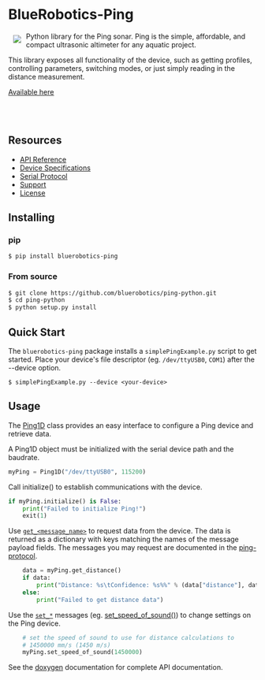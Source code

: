 # BlueRobotics-Ping

<a href="https://bluerobotics.com">
<img src="https://avatars2.githubusercontent.com/u/7120633?v=3&s=200" align="left" hspace="10" vspace="6">
</a>


Python library for the Ping sonar. Ping is the simple, affordable, and compact ultrasonic altimeter for any aquatic project.

This library exposes all functionality of the device, such as getting profiles, controlling parameters, switching modes, or just simply reading in the distance measurement.

[Available here](https://www.bluerobotics.com/store/sensors-sonars-cameras/sonar/ping-sonar-r2-rp/)

<br/>
<br/>

## Resources

* [API Reference](https://docs.bluerobotics.com/ping-python/)
* [Device Specifications](https://www.bluerobotics.com/)
* [Serial Protocol](https://github.com/bluerobotics/ping-protocol)
* [Support](https://docs.bluerobotics.com)
* [License](https://github.com/bluerobotics/ping-python/blob/master/LICENSE)


## Installing

### pip

```sh
$ pip install bluerobotics-ping
```

### From source

```sh
$ git clone https://github.com/bluerobotics/ping-python.git
$ cd ping-python
$ python setup.py install
```

## Quick Start

The `bluerobotics-ping` package installs a `simplePingExample.py` script to get started. Place your device's file descriptor (eg. `/dev/ttyUSB0`, `COM1`) after the --device option.

`$ simplePingExample.py --device <your-device>`

## Usage

The [Ping1D](https://docs.bluerobotics.com/ping-python/classPing_1_1Ping1D_1_1Ping1D.html) class provides an easy interface to configure a Ping device and retrieve data.

A Ping1D object must be initialized with the serial device path and the baudrate.

```py
myPing = Ping1D("/dev/ttyUSB0", 115200)
```

Call initialize() to establish communications with the device.

```py
if myPing.initialize() is False:
    print("Failed to initialize Ping!")
    exit(1)
```

Use [`get_<message_name>`](https://github.com/bluerobotics/ping-protocol#get) to request data from the device. The data is returned as a dictionary with keys matching the names of the message payload fields. The messages you may request are documented in the [ping-protocol](https://github.com/bluerobotics/ping-protocol).

```py
    data = myPing.get_distance()
    if data:
        print("Distance: %s\tConfidence: %s%%" % (data["distance"], data["confidence"]))
    else:
        print("Failed to get distance data")
```

Use the [`set_*`](https://github.com/bluerobotics/ping-protocol#set) messages (eg. [set_speed_of_sound()](https://docs.bluerobotics.com/ping-python/classPing_1_1Ping1D_1_1Ping1D.html#a79a3931e5564644187198ad2063e5ed9)) to change settings on the Ping device.

```py
    # set the speed of sound to use for distance calculations to
    # 1450000 mm/s (1450 m/s)
    myPing.set_speed_of_sound(1450000)
```

See the [doxygen](https://docs.bluerobotics.com/ping-python/) documentation for complete API documentation.
